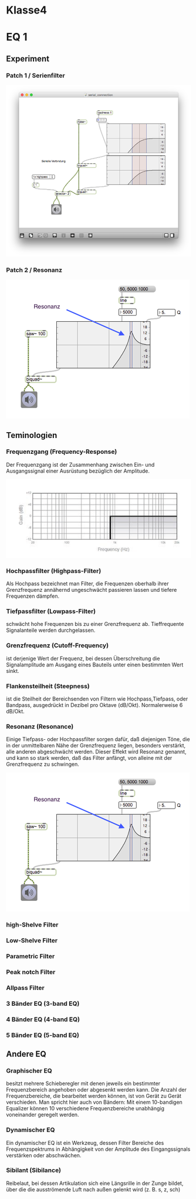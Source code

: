 # Klasse4

# EQ 1

## Experiment

### Patch 1 / Serienfilter

![](Klasse4/serialfilter.png)

### Patch 2 / Resonanz

![](Klasse4/resonance.png)


## Teminologien

### Frequenzgang (Frequency-Response)
Der Frequenzgang ist der Zusammenhang zwischen Ein- und Ausgangssignal einer Ausrüstung bezüglich der Amplitude. 

![](Klasse4/frequenzgang.png)
### Hochpassfilter (Highpass-Filter)
Als Hochpass bezeichnet man Filter, die Frequenzen oberhalb ihrer Grenzfrequenz annähernd ungeschwächt passieren lassen und tiefere Frequenzen dämpfen.

### Tiefpassfilter (Lowpass-Filter)
schwächt hohe Frequenzen bis zu einer Grenzfrequenz ab. Tieffrequente Signalanteile werden durchgelassen. 

### Grenzfrequenz (Cutoff-Frequency)
ist derjenige Wert der Frequenz, bei dessen Überschreitung die Signalamplitude am Ausgang eines Bauteils unter einen bestimmten Wert sinkt.

### Flankensteilheit (Steepness)
ist die Steilheit der Bereichsenden von Filtern wie Hochpass,Tiefpass, oder Bandpass, ausgedrückt in Dezibel pro Oktave (dB/Okt). Normalerweise 6 dB/Okt.

### Resonanz (Resonance)
Einige Tiefpass- oder Hochpassfilter sorgen dafür, daß diejenigen Töne, die in der unmittelbaren Nähe der Grenzfrequenz liegen, besonders verstärkt, alle anderen abgeschwächt werden. Dieser Effekt wird Resonanz genannt, und kann so stark werden, daß das Filter anfängt, von alleine mit der Grenzfrequenz zu schwingen. 

![](Klasse4/resonance.png)

### high-Shelve Filter

### Low-Shelve Filter

### Parametric Filter

### Peak notch Filter


### Allpass Filter

### 3 Bänder EQ (3-band EQ)


### 4 Bänder EQ (4-band EQ)

### 5 Bänder EQ (5-band EQ)

## Andere EQ
### Graphischer EQ
besitzt mehrere Schieberegler mit denen jeweils ein bestimmter Frequenzbereich angehoben oder abgesenkt werden kann. Die Anzahl der Frequenzbereiche, die bearbeitet werden können, ist von Gerät zu Gerät verschieden. Man spricht hier auch von Bändern: Mit einem 10-bandigen Equalizer können 10 verschiedene Frequenzbereiche unabhängig voneinander geregelt werden.

### Dynamischer EQ
Ein dynamischer EQ ist ein Werkzeug, dessen Filter Bereiche des Frequenzspektrums in Abhängigkeit von der Amplitude des Eingangssignals verstärken oder abschwächen.

### Sibilant (Sibilance)
Reibelaut, bei dessen Artikulation sich eine Längsrille in der Zunge bildet, über die die ausströmende Luft nach außen gelenkt wird (z. B. s, z, sch)


